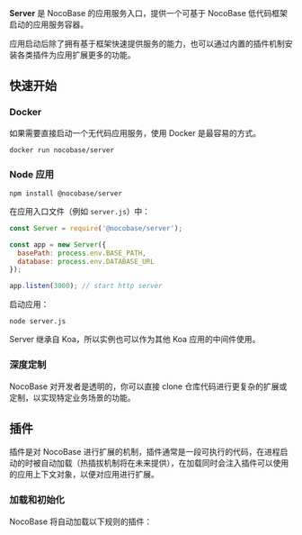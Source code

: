 **Server** 是 NocoBase 的应用服务入口，提供一个可基于 NocoBase 低代码框架启动的应用服务容器。

应用启动后除了拥有基于框架快速提供服务的能力，也可以通过内置的插件机制安装各类插件为应用扩展更多的功能。

快速开始
----------

<!-- TODO: docker 使用方式 -->

### Docker

如果需要直接启动一个无代码应用服务，使用 Docker 是最容易的方式。

~~~shell
docker run nocobase/server
~~~

### Node 应用

~~~shell
npm install @nocobase/server
~~~

在应用入口文件（例如 `server.js`）中：

~~~JavaScript
const Server = require('@nocobase/server');

const app = new Server({
  basePath: process.env.BASE_PATH,
  database: process.env.DATABASE_URL
});

app.listen(3000); // start http server
~~~

启动应用：

~~~shell
node server.js
~~~

Server 继承自 Koa，所以实例也可以作为其他 Koa 应用的中间件使用。

### 深度定制

NocoBase 对开发者是透明的，你可以直接 clone 仓库代码进行更复杂的扩展或定制，以实现特定业务场景的功能。

插件
----------

插件是对 NocoBase 进行扩展的机制，插件通常是一段可执行的代码，在进程启动的时被自动加载（热插拔机制将在未来提供），在加载同时会注入插件可以使用的应用上下文对象，以便对应用进行扩展。

### 加载和初始化

NocoBase 将自动加载以下规则的插件：

<!-- TODO -->
